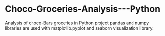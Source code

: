 # Choco-Groceries-Analysis---Python
Analysis of choco-Bars groceries in Python 
project pandas and numpy libraries are used with matplotlib.pyplot and seaborn visualization library.
